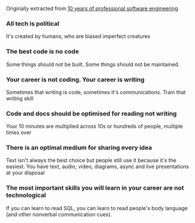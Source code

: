 Originally extracted from [10 years of professional software engineering](../10%20years%20of%20professional%20software%20engineering.md)


### All tech is political
It's created by humans, who are biased imperfect creatures

### The best code is no code
Some things should not be built. Some things should not be maintained.

### Your career is not coding. Your career is writing
Sometimes that writing is code, sometimes it's communications. Train that writing skill

### Code and docs should be optimised for reading not writing
Your 10 minutes are multiplied across 10s or hundreds of people, multiple times over

### There is an optimal medium for sharing every idea
Text isn't always the best choice but people still use it because it's the easiest. You have text, audio, video, diagrams, async and live presentations at your disposal

### The most important skills you will learn in your career are not technological
If you can learn to read SQL, you can learn to read people's body language (and other nonverbal communication cues).
